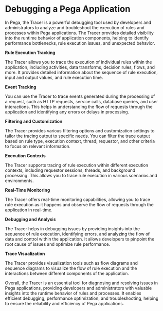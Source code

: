 # Debugging a Pega Application
In Pega, the Tracer is a powerful debugging tool used by developers and administrators to analyze and troubleshoot the execution of rules and processes within Pega applications. The Tracer provides detailed visibility into the runtime behavior of application components, helping to identify performance bottlenecks, rule execution issues, and unexpected behavior.


**Rule Execution Tracking** 

The Tracer allows you to trace the execution of individual rules within the application, including activities, data transforms, decision rules, flows, and more. It provides detailed information about the sequence of rule execution, input and output values, and rule execution time.

**Event Tracking**

You can use the Tracer to trace events generated during the processing of a request, such as HTTP requests, service calls, database queries, and user interactions. This helps in understanding the flow of requests through the application and identifying any errors or delays in processing.

**Filtering and Customization**

The Tracer provides various filtering options and customization settings to tailor the tracing output to specific needs. You can filter the trace output based on rule type, execution context, thread, requestor, and other criteria to focus on relevant information.

**Execution Contexts**

The Tracer supports tracing of rule execution within different execution contexts, including requestor sessions, threads, and background processing. This allows you to trace rule execution in various scenarios and environments.

**Real-Time Monitoring**

The Tracer offers real-time monitoring capabilities, allowing you to trace rule execution as it happens and observe the flow of requests through the application in real-time.

**Debugging and Analysis**

The Tracer helps in debugging issues by providing insights into the sequence of rule execution, identifying errors, and analyzing the flow of data and control within the application. It allows developers to pinpoint the root cause of issues and optimize rule performance.

**Trace Visualization**

The Tracer provides visualization tools such as flow diagrams and sequence diagrams to visualize the flow of rule execution and the interactions between different components of the application.

Overall, the Tracer is an essential tool for diagnosing and resolving issues in Pega applications, providing developers and administrators with valuable insights into the runtime behavior of rules and processes. It enables efficient debugging, performance optimization, and troubleshooting, helping to ensure the reliability and efficiency of Pega applications.